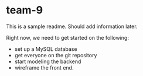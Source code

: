 # team-9

This is a sample readme. Should add information later.

Right now, we need to get started on the following:
- set up a MySQL database
- get everyone on the git repository
- start modeling the backend
- wireframe the front end.
